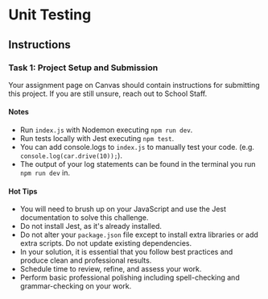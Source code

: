 # Unit Testing

## Instructions

### Task 1: Project Setup and Submission

Your assignment page on Canvas should contain instructions for submitting this project. If you are still unsure, reach out to School Staff.

<!-- [x] Complete above this line -->

<!--
### Task 2: Minimum Viable Product
[x] First, Inside index.test.js, turn all the tests in to todos

[ ] For Exercises 1-7 inside `index.js`:
  [ ] Write the tests in `index.test.js`.
  [ ] Implement the function or the class in `index.js`.
 -->

#### Notes

- Run `index.js` with Nodemon executing `npm run dev`.
- Run tests locally with Jest executing `npm test`.
- You can add console.logs to `index.js` to manually test your code. (e.g. `console.log(car.drive(10));`).
- The output of your log statements can be found in the terminal you run `npm run dev` in.

#### Hot Tips

- You will need to brush up on your JavaScript and use the Jest documentation to solve this challenge.
- Do not install Jest, as it's already installed.
- Do not alter your `package.json` file except to install extra libraries or add extra scripts. Do not update existing dependencies.
- In your solution, it is essential that you follow best practices and produce clean and professional results.
- Schedule time to review, refine, and assess your work.
- Perform basic professional polishing including spell-checking and grammar-checking on your work.
